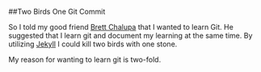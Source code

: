 ##Two Birds One Git Commit

So I told my good friend [Brett Chalupa](brettchalupa.com) that I wanted to learn Git. He suggested that I learn git and document my learning at the same time. By utilizing [Jekyll](jekyllrb.com) I could kill two birds with one stone. 

My reason for wanting to learn git is two-fold. 
